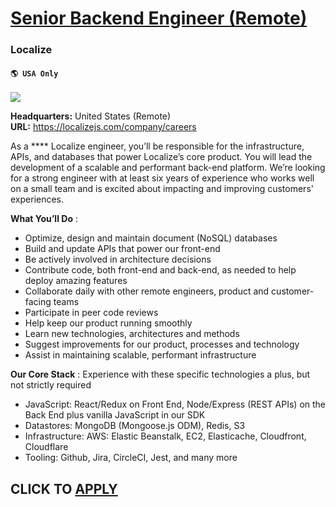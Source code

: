 # [Senior Backend Engineer (Remote)](https://www.remotewlb.com/apply/senior-backend-engineer-remote-83446)  
### Localize  
#### `🌎 USA Only`  
![](https://we-work-remotely.imgix.net/logos/0017/1647/logo.gif?ixlib=rails-4.0.0&w=50&h=50&dpr=2&fit=fill&auto=compress)

**Headquarters:** United States (Remote)  
**URL:** https://localizejs.com/company/careers

As a **** Localize engineer, you’ll be responsible for the infrastructure, APIs, and databases that power Localize’s core product. You will lead the development of a scalable and performant back-end platform. We’re looking for a strong engineer with at least six years of experience who works well on a small team and is excited about impacting and improving customers' experiences.

  

**What You’ll Do** :

  

  * Optimize, design and maintain document (NoSQL) databases
  * Build and update APIs that power our front-end
  * Be actively involved in architecture decisions
  * Contribute code, both front-end and back-end, as needed to help deploy amazing features
  * Collaborate daily with other remote engineers, product and customer-facing teams
  * Participate in peer code reviews
  * Help keep our product running smoothly
  * Learn new technologies, architectures and methods
  * Suggest improvements for our product, processes and technology
  * Assist in maintaining scalable, performant infrastructure

  

**Our Core Stack** : Experience with these specific technologies a plus, but not strictly required

  

  * JavaScript: React/Redux on Front End, Node/Express (REST APIs) on the Back End plus vanilla JavaScript in our SDK
  * Datastores: MongoDB (Mongoose.js ODM), Redis, S3
  * Infrastructure: AWS: Elastic Beanstalk, EC2, Elasticache, Cloudfront, Cloudflare
  * Tooling: Github, Jira, CircleCI, Jest, and many more

  
## CLICK TO [APPLY](https://www.remotewlb.com/apply/senior-backend-engineer-remote-83446)

